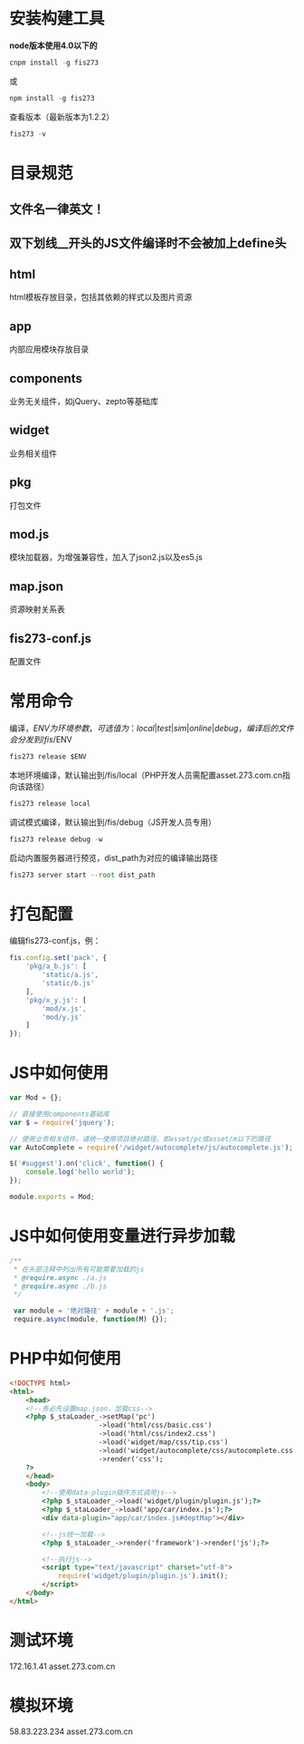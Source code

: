 安装构建工具
============

**node版本使用4.0以下的**

```javascript
cnpm install -g fis273
```

或

```javascript
npm install -g fis273
```

查看版本（最新版本为1.2.2）

```javascript
fis273 -v
```

目录规范
=======

**文件名一律英文！**
------------------

**双下划线__开头的JS文件编译时不会被加上define头**
------------------

html
----
html模板存放目录，包括其依赖的样式以及图片资源

app
----
内部应用模块存放目录

components
----------
业务无关组件，如jQuery、zepto等基础库

widget
----------
业务相关组件

pkg
---
打包文件

mod.js
------
模块加载器，为增强兼容性，加入了json2.js以及es5.js

map.json
------
资源映射关系表

fis273-conf.js
--------------
配置文件

常用命令
========
编译，$ENV为环境参数，可选值为：local|test|sim|online|debug，编译后的文件会分发到/fis/$ENV

```javascript
fis273 release $ENV
```

本地环境编译，默认输出到/fis/local（PHP开发人员需配置asset.273.com.cn指向该路径）

```javascript
fis273 release local
```

调试模式编译，默认输出到/fis/debug（JS开发人员专用）

```javascript
fis273 release debug -w
```

启动内置服务器进行预览，dist_path为对应的编译输出路径

```javascript
fis273 server start --root dist_path
```

打包配置
========
编辑fis273-conf.js，例：

```javascript
fis.config.set('pack', {
    'pkg/a_b.js': [
        'static/a.js',
        'static/b.js'
    ],
    'pkg/x_y.js': [
        'mod/x.js',
        'mod/y.js'
    ]
});
```

JS中如何使用
===========
```javascript
var Mod = {};

// 直接使用components基础库
var $ = require('jquery');

// 使用业务相关组件，请统一使用项目绝对路径，即asset/pc或asset/m以下的路径
var AutoComplete = require('/widget/autocomplete/js/autocomplete.js');

$('#suggest').on('click', function() {
    console.log('hello world');
});

module.exports = Mod;
```

JS中如何使用变量进行异步加载
=========================
```javascript
/**
 * 在头部注释中列出所有可能需要加载的js
 * @require.async ./a.js
 * @require.async ./b.js
 */

 var module = '绝对路径' + module + '.js';
 require.async(module, function(M) {});
```

PHP中如何使用
============
```html
<!DOCTYPE html>
<html>
    <head>
    <!--务必先设置map.json，加载css-->
    <?php $_staLoader_->setMap('pc')
                      ->load('html/css/basic.css')
                      ->load('html/css/index2.css')
                      ->load('widget/map/css/tip.css')
                      ->load('widget/autocomplete/css/autocomplete.css')
                      ->render('css');
    ?>
    </head>
    <body>
        <!--使用data-plugin插件方式调用js-->
        <?php $_staLoader_->load('widget/plugin/plugin.js');?>
        <?php $_staLoader_->load('app/car/index.js');?>
        <div data-plugin="app/car/index.js#deptMap"></div>

        <!--js统一加载-->
        <?php $_staLoader_->render('framework')->render('js');?>

        <!--执行js-->
        <script type="text/javascript" charset="utf-8">
            require('widget/plugin/plugin.js').init();
        </script>
    </body>
</html>
```

测试环境
=======
172.16.1.41       asset.273.com.cn


模拟环境
=======
58.83.223.234     asset.273.com.cn
